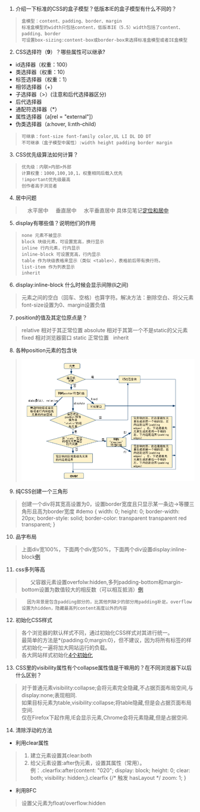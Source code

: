 1. 介绍一下标准的CSS的盒子模型？低版本IE的盒子模型有什么不同的？
>     盒模型：content、padding、border、margin
>     标准盒模型的width只包括content，低版本IE（5.5）width包括了content、padding、border
>     可设置box-sizing:content-box或border-box来选择标准盒模型或者IE盒模型

2. CSS选择符（**9**）？哪些属性可以继承?
- id选择器（权重：100）
- 类选择器（权重：10）
- 标签选择器（权重：1）
- 相邻选择器（+）
- 子选择器（>）(注意和后代选择器区分)
- 后代选择器
- 通配符选择器（*）
- 属性选择器（a[rel = "external"]）
- 伪类选择器（a:hover, li:nth-child）
>     可继承：font-size font-family color,UL LI DL DD DT
>     不可继承（盒子模型中属性）:width height padding border margin

3. CSS优先级算法如何计算？
>     优先级：内联>内部>外部
>     计算权重：1000,100,10,1，权重相同后载入优先
>     !important优先级最高
>     创作者高于浏览者

4. 居中问题
>     水平居中
>     垂直居中
>     水平垂直居中
具体见笔记[定位和居中](https://github.com/0ragdoll0/ife/blob/master/w_task4/%E5%AE%9A%E4%BD%8D%E5%92%8C%E5%B1%85%E4%B8%AD%E7%AC%94%E8%AE%B0.docx)

5. display有哪些值？说明他们的作用
>     none 元素不被显示
>     block 块级元素，可设置宽高，换行显示
>     inline 行内元素，行内显示
>     inline-block 可设置宽高，行内显示
>     table 作为块级表格来显示（类似 <table>），表格前后带有换行符。
>     list-item 作为列表显示
>     inherit

6. display:inline-block 什么时候会显示间隙(li之间)
>   元素之间的空白（回车、空格）也算字符。解决方法：删除空白、将父元素font-size设置为0、margin设置负值

7. position的值及其定位原点是？
>   relative 相对于其正常位置
>   absolute 相对于其第一个不是static的父元素
>   fixed 相对浏览器窗口
>   static 正常位置
>   inherit

8. 各种position元素的包含块
> ![按此图判断](https://raw.githubusercontent.com/0ragdoll0/Front-end-Q-A/master/pic/containingblock.PNG)

9. 纯CSS创建一个三角形
> 创建一个div将其宽高设置为0，设置border宽度且只显示某一条边->等腰三角形且高为border宽度
#demo {
    width: 0;
    height: 0;
    border-width: 20px;
    border-style: solid;
    border-color: transparent transparent red transparent;
  }

10. 品字布局
> 上面div宽100%，下面两个div宽50%，下面两个div设置display:inline-block[例](https://codepen.io/0ragdoll0/pen/OvyQLN)

11. css多列等高
>       父容器元素设置overfolw:hidden,多列padding-bottom和margin-bottom设置为数值较大的相反数（可以相互抵消）[例](https://codepen.io/0ragdoll0/pen/Ldpeoq)

>       因为背景是包含padding部分的，比其他列缺少的部分用padding补足。overflow设置为hidden，隐藏最高列content高度以外的内容

12. 初始化CSS样式
> 各个浏览器的默认样式不同，通过初始化CSS样式对其进行统一。        
> 最简单的方法是*{padding:0;margin:0}，但不建议，因为将所有标签的样式初始化一遍将加大网站运行的负载。      
> 各大网站样式初始化[4个初始化](https://github.com/0ragdoll0/layout/tree/master/css%20initialization)

13. CSS里的visibility属性有个collapse属性值是干嘛用的？在不同浏览器下以后什么区别？
> 对于普通元素visibility:collapse;会将元素完全隐藏,不占据页面布局空间,与display:none;表现相同.       
> 如果目标元素为table,visibility:collapse;将table隐藏,但是会占据页面布局空间.        
> 仅在Firefox下起作用,IE会显示元素,Chrome会将元素隐藏,但是占据空间.


14. 清除浮动的方法
* 利用clear属性
> 1. 建立元素设置其clear:both           
> 2. 给父元素设置:after伪元素，设置其属性（常用）。例：.clearfix:after{content: "020"; display: block; height: 0; clear: both; visibility: hidden;}.clearfix {/* 触发 hasLayout */ zoom: 1; }

* 利用BFC
> 设置父元素为float/overflow:hidden
